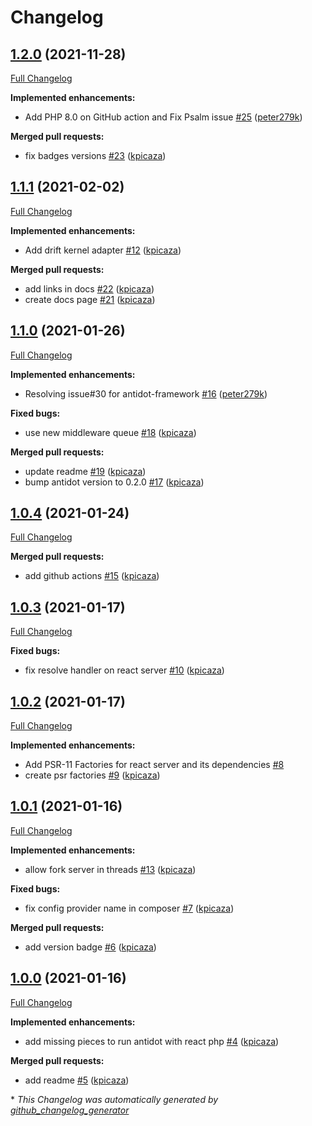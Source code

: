 # Changelog

## [1.2.0](https://github.com/antidot-framework/react-framework/tree/1.2.0) (2021-11-28)

[Full Changelog](https://github.com/antidot-framework/react-framework/compare/1.1.1...1.2.0)

**Implemented enhancements:**

- Add PHP 8.0 on GitHub action and Fix Psalm issue [\#25](https://github.com/antidot-framework/react-framework/pull/25) ([peter279k](https://github.com/peter279k))

**Merged pull requests:**

- fix badges versions [\#23](https://github.com/antidot-framework/react-framework/pull/23) ([kpicaza](https://github.com/kpicaza))

## [1.1.1](https://github.com/antidot-framework/react-framework/tree/1.1.1) (2021-02-02)

[Full Changelog](https://github.com/antidot-framework/react-framework/compare/1.1.0...1.1.1)

**Implemented enhancements:**

- Add drift kernel adapter [\#12](https://github.com/antidot-framework/react-framework/pull/12) ([kpicaza](https://github.com/kpicaza))

**Merged pull requests:**

- add links in docs [\#22](https://github.com/antidot-framework/react-framework/pull/22) ([kpicaza](https://github.com/kpicaza))
- create docs page [\#21](https://github.com/antidot-framework/react-framework/pull/21) ([kpicaza](https://github.com/kpicaza))

## [1.1.0](https://github.com/antidot-framework/react-framework/tree/1.1.0) (2021-01-26)

[Full Changelog](https://github.com/antidot-framework/react-framework/compare/1.0.4...1.1.0)

**Implemented enhancements:**

- Resolving issue\#30 for antidot-framework [\#16](https://github.com/antidot-framework/react-framework/pull/16) ([peter279k](https://github.com/peter279k))

**Fixed bugs:**

- use new middleware queue [\#18](https://github.com/antidot-framework/react-framework/pull/18) ([kpicaza](https://github.com/kpicaza))

**Merged pull requests:**

- update readme [\#19](https://github.com/antidot-framework/react-framework/pull/19) ([kpicaza](https://github.com/kpicaza))
- bump antidot version to 0.2.0 [\#17](https://github.com/antidot-framework/react-framework/pull/17) ([kpicaza](https://github.com/kpicaza))

## [1.0.4](https://github.com/antidot-framework/react-framework/tree/1.0.4) (2021-01-24)

[Full Changelog](https://github.com/antidot-framework/react-framework/compare/1.0.3...1.0.4)

**Merged pull requests:**

- add github actions [\#15](https://github.com/antidot-framework/react-framework/pull/15) ([kpicaza](https://github.com/kpicaza))

## [1.0.3](https://github.com/antidot-framework/react-framework/tree/1.0.3) (2021-01-17)

[Full Changelog](https://github.com/antidot-framework/react-framework/compare/1.0.2...1.0.3)

**Fixed bugs:**

- fix resolve handler on react server [\#10](https://github.com/antidot-framework/react-framework/pull/10) ([kpicaza](https://github.com/kpicaza))

## [1.0.2](https://github.com/antidot-framework/react-framework/tree/1.0.2) (2021-01-17)

[Full Changelog](https://github.com/antidot-framework/react-framework/compare/1.0.1...1.0.2)

**Implemented enhancements:**

- Add PSR-11 Factories for react server and its dependencies [\#8](https://github.com/antidot-framework/react-framework/issues/8)
- create psr factories [\#9](https://github.com/antidot-framework/react-framework/pull/9) ([kpicaza](https://github.com/kpicaza))

## [1.0.1](https://github.com/antidot-framework/react-framework/tree/1.0.1) (2021-01-16)

[Full Changelog](https://github.com/antidot-framework/react-framework/compare/1.0.0...1.0.1)

**Implemented enhancements:**

- allow fork server in threads [\#13](https://github.com/antidot-framework/react-framework/pull/13) ([kpicaza](https://github.com/kpicaza))

**Fixed bugs:**

- fix config provider name in composer [\#7](https://github.com/antidot-framework/react-framework/pull/7) ([kpicaza](https://github.com/kpicaza))

**Merged pull requests:**

- add version badge [\#6](https://github.com/antidot-framework/react-framework/pull/6) ([kpicaza](https://github.com/kpicaza))

## [1.0.0](https://github.com/antidot-framework/react-framework/tree/1.0.0) (2021-01-16)

[Full Changelog](https://github.com/antidot-framework/react-framework/compare/4a86b63246e71d13168d95ba5212009a0b8481e7...1.0.0)

**Implemented enhancements:**

- add missing pieces to run antidot with react php [\#4](https://github.com/antidot-framework/react-framework/pull/4) ([kpicaza](https://github.com/kpicaza))

**Merged pull requests:**

- add readme [\#5](https://github.com/antidot-framework/react-framework/pull/5) ([kpicaza](https://github.com/kpicaza))



\* *This Changelog was automatically generated by [github_changelog_generator](https://github.com/github-changelog-generator/github-changelog-generator)*
